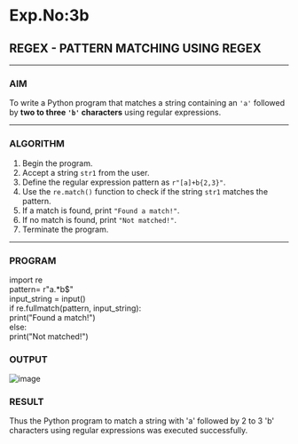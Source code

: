 # Exp.No:3b  
## REGEX - PATTERN MATCHING USING REGEX

---

### AIM  
To write a Python program that matches a string containing an `'a'` followed by **two to three `'b'` characters** using regular expressions.

---

### ALGORITHM

1. Begin the program.  
2. Accept a string `str1` from the user.  
3. Define the regular expression pattern as `r"[a]+b{2,3}"`.  
4. Use the `re.match()` function to check if the string `str1` matches the pattern.  
5. If a match is found, print `"Found a match!"`.  
6. If no match is found, print `"Not matched!"`.  
7. Terminate the program.

---

### PROGRAM

import re   <br>
pattern= r"a.*b$"   <br>
input_string = input()   <br>
if re.fullmatch(pattern, input_string):   <br>
    print("Found a match!")   <br>
else:    <br>
    print("Not matched!")   
### OUTPUT

![image](https://github.com/user-attachments/assets/96b3aa17-8787-4f7d-9f21-a342332d5c7e)


### RESULT
Thus the Python program to match a string with 'a' followed by 2 to 3 'b' characters using regular expressions was executed successfully.
